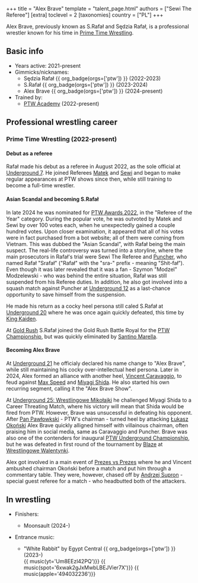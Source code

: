 +++
title = "Alex Brave"
template = "talent_page.html"
authors = ["Sewi The Referee"]
[extra]
toclevel = 2
[taxonomies]
country = ["PL"]
+++

Alex Brave, previously known as S.Rafał and Sędzia Rafał, is a professional wrestler known for his time in [Prime Time Wrestling](@/o/ptw.md).

## Basic info

* Years active: 2021-present
* Gimmicks/nicknames:
  - Sędzia Rafał {{ org_badge(orgs=['ptw']) }} (2022-2023)
  - S.Rafał {{ org_badge(orgs=['ptw']) }} (2023-2024)
  - Alex Brave {{ org_badge(orgs=['ptw']) }} (2024-present)
* Trained by:
  - [PTW Academy](@/o/ptw-academy.md) (2022-present)
 
## Professional wrestling career

### Prime Time Wrestling (2022-present)

#### Debut as a referee

Rafał made his debut as a referee in August 2022, as the sole official at [Underground 7](@/e/ptw/2022-08-28-ptw-underground-7.md).
He joined Referees [Matek](@/w/sedzia-matek.md) and [Sewi](@/w/sedzia-seweryn.md) and began to make regular appearances at PTW shows since then, while still training to become a full-time wrestler.

#### Asian Scandal and becoming S.Rafał

In late 2024 he was nominated for [PTW Awards 2022](@/a/ptw-awards-2022.md), in the "Referee of the Year" category.
During the popular vote, he was outvoted by Matek and Sewi by over 100 votes each, when he unexpectedly gained a couple hundred votes.
Upon closer examination, it appeared that all of his votes were in fact purchased from a bot website; all of them were coming from Vietnam.
This was dubbed the "Asian Scandal", with Rafał being the main suspect.
The real-life controversy was turned into a storyline, where the main prosecutors in Rafał's trial were Sewi The Referee and [Puncher](@/w/puncher.md), who named Rafał "Srafał" ("Rafał" with the "sra-" prefix - meaning "Shit-fał").
Even though it was later revealed that it was a fan - Szymon "Modzel" Modzelewski - who was behind the entire situation, Rafał was still suspended from his Referee duties.
In addition, he also got involved into a squash match against Puncher at [Underground 12](@/e/ptw/2023-02-26-ptw-underground-12.md) as a last-chance opportunity to save himself from the suspension.

He made his return as a cocky heel persona still caled S.Rafał at [Underground 20](@/e/ptw/2023-12-10-ptw-underground-20.md) where he was once again quickly defeated, this time by [King Kaiden](@/w/king-kaiden.md).

At [Gold Rush](@/e/ptw/2024-02-03-ptw-5-gold-rush.md) S.Rafał joined the Gold Rush Battle Royal for the [PTW Championship](@/c/ptw-championship.md), but was quickly eliminated by [Santino Marella](@/w/santino.md).

#### Becoming Alex Brave

At [Underground 21](@/e/ptw/2024-04-13-ptw-underground-21.md) he officialy declared his name change to "Alex Brave", while still maintaining his cocky over-intellectual heel persona.
Later in 2024, Alex formed an alliance with another heel, [Vincent Caravaggio](@/w/vincent-caravaggio.md), to feud against [Max Speed](@/w/max-speed.md) and [Miyagi Shida](@/w/miyagi-shida.md). He also started his own recurring segment, calling it the "Alex Brave Show".

At [Underground 25: Wrestlingowe Mikołajki](@/e/ptw/2024-12-07-ptw-underground-25.md) he challenged Miyagi Shida to a Career Threating Match, where his victory will mean that Shida would be fired from PTW. However, Brave was unsucessful in defeating his opponent. After [Pan Pawłowkski](@/w/pan-pawlowski.md) - PTW's chairman - turned heel by attacking [Łukasz Okoński](@/w/lukasz-okonski.md) Alex Brave quickly alligned himself with villainous chairman, often praising him in social media, same as Caravaggio and Puncher. Brave was also one of the contenders for inaugural [PTW Underground Championship](@/c/ptw-underground-championship.md), but he was defeated in first round of the tournament by [Blaze](@/w/blaze.md) at [Wrestlingowe Walentynki](@/e/ptw/2025-02-15-ptw-wrestlingowe-walentynki.md).

Alex got involved in a main event of [Prezes vs Prezes](@/e/ptw/2025-04-12-ptw-prezes-vs-prezes.md) where he and Vincent ambushed chairman Okoński before a match and put him through a commentary table. They were, however, chased off by [Andrzej Supron](@/w/andrzej-supron.md) - special guest referee for a match - who headbutted both of the attackers.

## In wrestling

* Finishers:
  - Moonsault (2024-)

* Entrance music:
  - "White Rabbit" by Egypt Central
   {{ org_badge(orgs=['ptw']) }} (2023-) <br>
   {{ music(yt='Um8EEzl42PQ')}}
   {{ music(spot='6xwak2gJxMwbLBEJVier7X')}}
   {{ music(apple='494032236')}}
